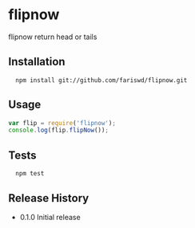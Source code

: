 flipnow
=========

flipnow return head or tails

## Installation
```shell
  npm install git://github.com/fariswd/flipnow.git
```

## Usage

```js
var flip = require('flipnow');
console.log(flip.flipNow());
```

## Tests
```shell
  npm test
```

## Release History

* 0.1.0 Initial release
